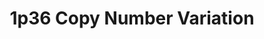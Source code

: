 ---
layout: cnv-page
title: "1p36 Copy Number Variation"
cnv: "1p36"
locus: 1p36
chromosome: 1
start: 0
end: 2500000
cytoband: "/assets/images/cytoband/1p36.png"
description: |
  1p36 deletion or duplication syndromes are a rare genetic disorders caused by a deletion or duplication of the most distal light band of the short arm of chromosome 1.
pubmed_ids: 
- 
genes:
- OR4F5
- OR4F29
- OR4F16
- SAMD11
- NOC2L
- KLHL17
- PLEKHN1
- C1orf170
- HES4
- ISG15
- AGRN
- RNF223
- C1orf159
- TTLL10
- TNFRSF18
- TNFRSF4
- SDF4
- B3GALT6
- FAM132A
- UBE2J2
- SCNN1D
- ACAP3
- PUSL1
- CPSF3L
- GLTPD1
- GLTPD1
- TAS1R3
- DVL1
- MXRA8
- AURKAIP1
- CCNL2
- MRPL20
- ANKRD65
- TMEM88B
- VWA1
- ATAD3C
- ATAD3B
- ATAD3A
- TMEM240
- SSU72
- C1orf233
- MIB2
- MMP23B
- MMP23B
- MMP23B
- CDK11B
- CDK11B
- SLC35E2B
- CDK11A
- CDK11A
- SLC35E2
- NADK
- GNB1
- CALML6
- TMEM52
- C1orf222
- GABRD
- PRKCZ
- C1orf86
- C1orf86
- SKI
- MORN1
- RER1
- PEX10
- PLCH2
- PANK4
- HES5
- TNFRSF14
wikipathways_id: WP5345
phenotypic_features: 
orphadata: 
  - orphacode: 1606
    description: |
      A rare chromosomal anomaly characterized by distinctive facial dysmorphic features, hypotonia, developmental delay, intellectual disability, seizures, heart defects, poor/absent speech, and prenatal onset growth deficiency.
    pubmed_ids:
    -  
    cause: deletion
    omim: 
    - 616975 
    - 607872
    prevalence: 1p36 deletion syndrome is considered one of the most common chromosome deletion syndromes; in the USA, the birth prevalence is estimated at 1/ 5,000. A higher frequency is observed among females.
  - orphacode: 656279
    description: |
     NA
    pubmed_ids:
    - 32004445
    cause: duplication
    omim: 
    - 618815
    prevalence: 

---